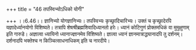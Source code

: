 +++
title = "46 तपस्विभ्योऽधिको योगी"

+++
।।6.46।। ज्ञानिभ्यो योगज्ञानिभ्यः। तपस्विभ्यः कृच्छ्रादिचारिभ्यः। उक्तं च
कृच्छ्रादेरपि यज्ञादेर्ध्यानयोगो विशिष्यते। तत्रापि
शेषश्रीब्रह्मशिवादिध्यानतो हरेः। ध्यानं कोटिगुणं प्रोक्तमधिकं वा
मुमुक्षुणाम् इति गारुडे। अज्ञात्वा ध्यायिनो ध्यानाज्ज्ञानमेव विशिष्यते।
ज्ञात्वा ध्यानं ज्ञानमात्राद्ध्यानादपि तु दर्शनम्। दर्शनादपि भक्तेश्च न
किञ्चित्साधनाधिकम् इति च नारदीये।
